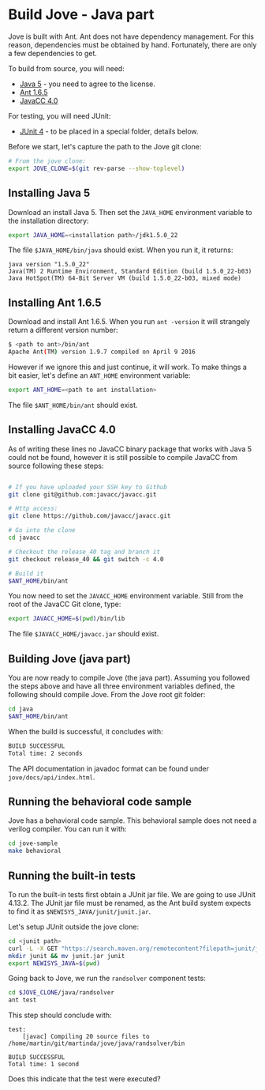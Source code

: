 # Build Jove - Java part

Jove is built with Ant. Ant does not have dependency management.
For this reason, dependencies must be obtained by hand.
Fortunately, there are only a few dependencies to get.

To build from source, you will need:

* [Java 5](https://www.oracle.com/java/technologies/java-archive-javase5-downloads.html) - you need to agree to the license.
* [Ant 1.6.5](https://archive.apache.org/dist/ant/binaries/apache-ant-1.6.5-bin.zip)
* [JavaCC 4.0](https://github.com/javacc/javacc/tree/release_40)

For testing, you will need JUnit:

* [JUnit 4](https://github.com/junit-team/junit4/wiki/Download-and-Install) - to be placed in a special folder, details below.

Before we start, let's capture the path to the Jove git clone:

```bash
# From the jove clone:
export JOVE_CLONE=$(git rev-parse --show-toplevel)
```

## Installing Java 5

Download an install Java 5. Then set the `JAVA_HOME` environment variable to the installation directory:

```bash
export JAVA_HOME=<installation path>/jdk1.5.0_22
```

The file `$JAVA_HOME/bin/java` should exist. When you run it, it returns:

```
java version "1.5.0_22"
Java(TM) 2 Runtime Environment, Standard Edition (build 1.5.0_22-b03)
Java HotSpot(TM) 64-Bit Server VM (build 1.5.0_22-b03, mixed mode)
```

## Installing Ant 1.6.5

Download and install Ant 1.6.5. When you run `ant -version` it will strangely return a different version number:

```bash
$ <path to ant>/bin/ant
Apache Ant(TM) version 1.9.7 compiled on April 9 2016
```

However if we ignore this and just continue, it will work.
To make things a bit easier, let's define an `ANT_HOME` environment variable:

```bash
export ANT_HOME=<path to ant installation>
```

The file `$ANT_HOME/bin/ant` should exist.

## Installing JavaCC 4.0

As of writing these lines no JavaCC binary package that works with Java 5 could not be found,
however it is still possible to compile JavaCC from source following these steps:

```bash

# If you have uploaded your SSH key to Github
git clone git@github.com:javacc/javacc.git

# Http access:
git clone https://github.com/javacc/javacc.git

# Go into the clone
cd javacc

# Checkout the release_40 tag and branch it
git checkout release_40 && git switch -c 4.0

# Build it
$ANT_HOME/bin/ant
```

You now need to set the `JAVACC_HOME` environment variable. Still from the root of the JavaCC Git clone, type:

```bash
export JAVACC_HOME=$(pwd)/bin/lib
```

The file `$JAVACC_HOME/javacc.jar` should exist.


## Building Jove (java part)

You are now ready to compile Jove (the java part).
Assuming you followed the steps above and have all three environment variables defined,
the following should compile Jove. From the Jove root git folder:

```bash
cd java
$ANT_HOME/bin/ant
```

When the build is successful, it concludes with:

```bash
BUILD SUCCESSFUL
Total time: 2 seconds
```

The API documentation in javadoc format can be found under `jove/docs/api/index.html`.

## Running the behavioral code sample

Jove has a behavioral code sample.
This behavioral sample does not need a verilog compiler.
You can run it with:

```bash
cd jove-sample
make behavioral
```

## Running the built-in tests

To run the built-in tests first obtain a JUnit jar file.
We are going to use JUnit 4.13.2.
The JUnit jar file must be renamed, as the Ant build system expects to find it as `$NEWISYS_JAVA/junit/junit.jar`.

Let's setup JUnit outside the jove clone:

```bash
cd <junit path>
curl -L -X GET "https://search.maven.org/remotecontent?filepath=junit/junit/4.13.2/junit-4.13.2.jar" -o junit.jar
mkdir junit && mv junit.jar junit
export NEWISYS_JAVA=$(pwd)
```

Going back to Jove, we run the `randsolver` component tests:

```bash
cd $JOVE_CLONE/java/randsolver
ant test
```

This step should conclude with:

```
test:
    [javac] Compiling 20 source files to /home/martin/git/martinda/jove/java/randsolver/bin

BUILD SUCCESSFUL
Total time: 1 second
```

Does this indicate that the test were executed?
